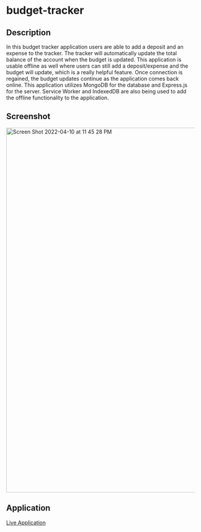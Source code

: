 # budget-tracker
## Description
In this budget tracker application users are able to add a deposit and an expense to the tracker. The tracker will automatically update the total balance of the account when the budget is updated. This application is usable offline as well where users can still add a deposit/expense and the budget will update, which is a really helpful feature. Once connection is regained, the budget updates continue as the application comes back online. This application utilizes MongoDB for the database and Express.js for the server. Service Worker and IndexedDB are also being used to add the offline functionality to the application.
## Screenshot
<img width="975" alt="Screen Shot 2022-04-10 at 11 45 28 PM" src="https://user-images.githubusercontent.com/94041281/162662141-e90ee99f-b6e1-469f-96b2-c25b1130ad2c.png">

## Application
<a href="https://infinite-reef-10985.herokuapp.com/" target="_blank">Live Application</a>
